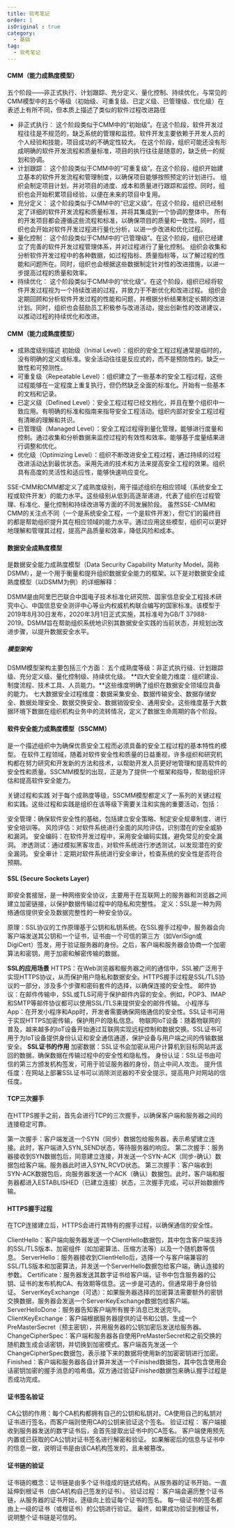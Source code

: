 ```yaml
---
title: 软考笔记
order: 1
isOriginal : true
category:
  - 基础
tag:
  - 软考笔记
---
```


#### CMM（能力成熟度模型）
五个阶段——非正式执行、计划跟踪、充分定义、量化控制、持续优化，与常见的CMM模型中的五个等级（初始级、可重复级、已定义级、已管理级、优化级）在表述上有所不同，但本质上描述了类似的软件过程改进路径

* 非正式执行：
这个阶段类似于CMM中的“初始级”。在这个阶段，软件开发过程往往是不规范的，缺乏系统的管理和监控。软件开发主要依赖于开发人员的个人经验和技能，项目成功的不确定性较大。
在这个阶段，组织可能还没有形成明确的软件开发流程和质量标准，项目的执行往往是随意的，缺乏统一的规划和协调。
* 计划跟踪：
这个阶段类似于CMM中的“可重复级”。在这个阶段，组织开始建立基本的软件开发流程和管理制度，以确保项目能够按照预定的计划进行。
组织会制定项目计划，并对项目的进度、成本和质量进行跟踪和监控。同时，组织也会开始积累项目经验，以便在未来的项目中复用。
* 充分定义：
这个阶段类似于CMM中的“已定义级”。在这个阶段，组织已经制定了详细的软件开发流程和质量标准，并将其集成到一个协调的整体中。
所有的开发项目都会遵循这些流程和标准，以确保项目的质量和一致性。同时，组织也会开始对软件开发过程进行量化分析，以进一步改进和优化过程。
* 量化控制：
这个阶段类似于CMM中的“已管理级”。在这个阶段，组织已经建立了完善的软件开发过程管理体系，并对过程进行了量化控制。
组织会收集和分析软件开发过程中的各种数据，如过程指标、质量指标等，以了解过程的性能和问题所在。同时，组织也会根据这些数据制定针对性的改进措施，以进一步提高过程的质量和效率。
* 持续优化：
这个阶段类似于CMM中的“优化级”。在这个阶段，组织已经将软件开发过程视为一个持续改进的过程，并致力于不断优化和改进过程。
组织会定期回顾和分析软件开发过程的性能和问题，并根据分析结果制定长期的改进计划。同时，组织也会鼓励员工积极参与改进活动，提出创新性的改进建议，以推动过程的持续优化和改进。

#### CMM（能力成熟度模型）

* 成熟度级别描述
初始级（Initial Level）：组织的安全工程过程通常是临时的，没有明确的定义或标准。安全活动往往是反应式的，而不是预防性的。缺乏一致性和可预测性。
* 可重复级（Repeatable Level）：组织建立了一些基本的安全工程过程，这些过程能够在一定程度上重复执行，但仍然缺乏全面的标准化。开始有一些基本的文档和记录。
* 已定义级（Defined Level）：安全工程过程已经文档化，并且在整个组织中一致应用。有明确的标准和指南来指导安全工程活动。组织内部对安全工程过程有清晰的理解和共识。
* 已管理级（Managed Level）：安全工程过程得到量化管理，能够进行度量和控制。通过收集和分析数据来监控过程的有效性和效率。能够基于度量结果进行调整和优化。
* 优化级（Optimizing Level）：组织不断改进安全工程过程，通过持续的过程改进活动达到最优状态。采用先进的技术和方法来提高安全工程的效果。组织具有高度的灵活性和适应性，能够快速响应变化。


SSE-CMM和CMM都定义了成熟度级别，用于描述组织在相应领域（系统安全工程或软件开发）的能力水平。这些级别从低到高逐渐递进，代表了组织在过程管理、标准化、量化控制和持续改进等方面的不同发展阶段。
虽然SSE-CMM和CMM的关注点不同（一个是系统安全工程，一个是软件开发），但它们的最终目的都是帮助组织提升其在相应领域的能力水平。通过应用这些模型，组织可以更好地理解和管理其过程，提高产品质量和效率，降低风险和成本。

#### 数据安全成熟度模型
是数据安全能力成熟度模型（Data Security Capability Maturity Model，简称DSMM），是一个用于衡量和提升组织数据安全能力的框架。以下是对数据安全成熟度模型（以DSMM为例）的详细解释：

DSMM是由阿里巴巴联合中国电子技术标准化研究院、国家信息安全工程技术研究中心、中国信息安全测评中心等业内权威机构联合编写的国家标准。该模型于2019年8月30日发布，2020年3月1日正式实施，其标准号为GB/T 37988-2019。DSMM旨在帮助组织系统地识别其数据安全实践的当前状态，并规划出改进步骤，以提升数据安全水平。

##### 模型架构
DSMM模型架构主要包括三个方面：
五个成熟度等级：非正式执行级、计划跟踪级、充分定义级、量化控制级、持续优化级。
**四大安全能力维度：组织建设、制度流程、技术工具、人员能力。**这些维度明确了组织在数据安全领域应具备的能力。
七大数据安全过程维度：数据采集安全、数据传输安全、数据存储安全、数据处理安全、数据交换安全、数据销毁安全、通用安全。这些维度基于大数据环境下数据在组织机构业务中的流转情况，定义了数据生命周期的各个阶段。

#### 软件安全能力成熟度模型（SSCMM）
是一个描述组织中为确保优质安全工程而必须具备的安全工程过程的基本特性的模型。
在软件工程领域，随着对软件安全性和质量的日益重视，许多组织和研究机构都在努力研究和开发新的方法和技术，以帮助开发人员更好地管理和提高软件的安全性和质量。SSCMM模型的出现，正是为了提供一个框架和指导，帮助组织评估和提高软件安全能力。

关键过程和实践
对于每个成熟度等级，SSCMM模型都定义了一系列的关键过程和实践。这些过程和实践是组织在该等级下需要关注和实施的重要活动，包括：

安全管理：确保软件安全性的基础，包括建立安全策略、制定安全规章制度、进行安全培训等。
风险评估：对软件系统进行全面的风险评估，识别潜在的安全威胁和漏洞。
安全编码：在软件开发过程中，采用安全编码实践，避免常见的安全漏洞。
渗透测试：通过模拟黑客攻击，对软件系统进行渗透测试，以发现潜在的安全漏洞。
安全审计：定期对软件系统进行安全审计，检查系统的安全性是否符合预期。

#### SSL (Secure Sockets Layer)
即安全套接层，是一种网络安全协议，主要用于在互联网上的服务器和浏览器之间建立加密链接，以保护数据传输过程中的隐私和完整性。
定义：SSL是一种为网络通信提供安全及数据完整性的一种安全协议。

原理：SSL协议的工作原理基于公钥和私钥系统。在SSL握手过程中，服务器会向客户端发送其公钥和一个证书，证书由一个可信的第三方（如VeriSign或DigiCert）签发，用于验证服务器的身份。之后，客户端和服务器会协商一个加密算法和密钥，用于加密和解密传输的数据。

**SSL的应用场景**
HTTPS：在Web浏览器和服务器之间的通信中，SSL被广泛用于实现HTTPS协议，从而保护用户隐私和数据安全。HTTPS握手过程是SSL/TLS协议的一部分，涉及多个步骤和密码套件的选择，以确保连接的安全性。
邮件协议：在邮件传输中，SSL或TLS可用于保护邮件内容的安全。例如，POP3、IMAP和SMTP等邮件协议都可以使用SSL/TLS来提供安全的邮件传输。
小程序与App：在开发小程序和App时，开发者需要确保网络通信的安全性。SSL证书可用于实现HTTPS加密传输，保护用户的隐私信息。
物联网IoT设备：随着物联网的普及，越来越多的IoT设备开始通过互联网实现远程控制和数据交换。SSL证书可用于为IoT设备提供身份认证和安全通信通道，保护设备与用户端之间的传输数据安全。
**SSL证书的作用**
加密数据：SSL证书会加密从用户计算机到目标网站并返回的数据，确保数据在传输过程中的安全性和隐私性。
身份认证：SSL证书由可信的第三方颁发机构签发，可用于验证服务器的身份，防止中间人攻击。
提升信任度：在网站上部署SSL证书可以消除浏览器的不安全提示，提高用户对网站的信任度。

#### TCP三次握手
在HTTPS握手之前，首先会进行TCP的三次握手，以确保客户端和服务器之间的连接稳定可靠。

第一次握手：客户端发送一个SYN（同步）数据包给服务器，表示希望建立连接。此时，客户端进入SYN_SEND状态，等待服务器的响应。
第二次握手：服务器接收到SYN数据包后，同意建立连接，并发送一个SYN-ACK（同步-确认）数据包给客户端。服务器此时进入SYN_RCVD状态。
第三次握手：客户端收到SYN-ACK数据包后，向服务器发送一个ACK（确认）数据包。此时，客户端和服务器都进入ESTABLISHED（已建立连接）状态，三次握手完成，可以开始数据传输。

#### HTTPS握手过程
在TCP连接建立后，HTTPS会进行其特有的握手过程，以确保通信的安全性。

ClientHello：客户端向服务器发送一个ClientHello数据包，其中包含客户端支持的SSL/TLS版本、加密组件（如加密算法、压缩方法等）以及一个随机数等信息。
ServerHello：服务器接收到ClientHello后，选择一个与客户端兼容的SSL/TLS版本和加密算法，并发送一个ServerHello数据包给客户端，确认连接的参数。
Certificate：服务器发送其数字证书给客户端，证书中包含服务器的公钥、证书的发布机构CA、有效期等信息。这一步是可选的，但通常用于身份验证。
ServerKeyExchange（可选）：如果服务器选择的加密算法需要额外的密钥交换数据，服务器会发送一个ServerKeyExchange数据包给客户端。
ServerHelloDone：服务器告知客户端所有握手消息已发送完毕。
ClientKeyExchange：客户端根据服务器提供的证书和公钥，生成一个PreMasterSecret（预主密钥），并用服务器的公钥加密后发送给服务器。
ChangeCipherSpec：客户端和服务器各自使用PreMasterSecret和之前交换的随机数生成会话密钥，并切换到加密模式。客户端首先发送一个ChangeCipherSpec数据包，表示接下来的数据将使用新的加密密钥进行加密。
Finished：客户端和服务器各自计算并发送一个Finished数据包，其中包含使用会话密钥加密的握手消息的哈希值。双方通过验证Finished数据包来确认握手过程是否成功完成。

#### 证书签名验证
CA公钥的作用：每个CA机构都拥有自己的公钥和私钥对。CA使用自己的私钥对证书进行签名，而客户端则使用CA的公钥来验证这个签名。
验证过程：
客户端接收到服务器发送的数字证书后，会首先提取出证书中的CA签名。
客户端使用预先内置或已获取的CA公钥对证书签名进行解密和验证。
如果解密后的信息与证书中的信息一致，说明证书是由该CA机构签发的，且未被篡改。

#### 证书链的验证
证书链的概念：证书链是由多个证书组成的链式结构，从服务器的证书开始，一直延伸到根证书（由CA机构自己签发的证书）。
验证过程：
客户端会遍历整个证书链，从服务器的证书开始，逐级向上验证每个证书的签名。
每一级证书的签名都由上一级的证书（或根证书）的公钥进行验证。
最终，如果成功验证到根证书，说明整个证书链是可信的。

